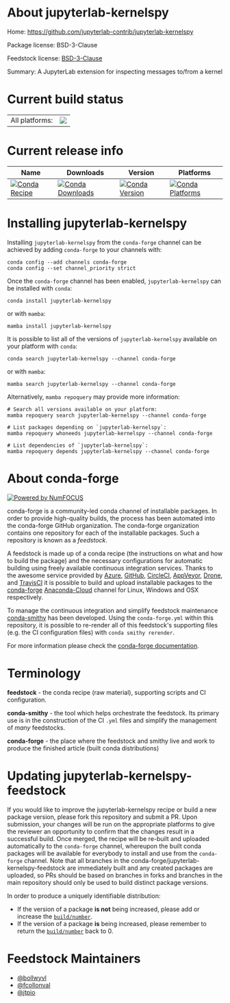 About jupyterlab-kernelspy
==========================

Home: https://github.com/jupyterlab-contrib/jupyterlab-kernelspy

Package license: BSD-3-Clause

Feedstock license: [BSD-3-Clause](https://github.com/conda-forge/jupyterlab-kernelspy-feedstock/blob/main/LICENSE.txt)

Summary: A JupyterLab extension for inspecting messages to/from a kernel

Current build status
====================


<table><tr><td>All platforms:</td>
    <td>
      <a href="https://dev.azure.com/conda-forge/feedstock-builds/_build/latest?definitionId=13302&branchName=main">
        <img src="https://dev.azure.com/conda-forge/feedstock-builds/_apis/build/status/jupyterlab-kernelspy-feedstock?branchName=main">
      </a>
    </td>
  </tr>
</table>

Current release info
====================

| Name | Downloads | Version | Platforms |
| --- | --- | --- | --- |
| [![Conda Recipe](https://img.shields.io/badge/recipe-jupyterlab--kernelspy-green.svg)](https://anaconda.org/conda-forge/jupyterlab-kernelspy) | [![Conda Downloads](https://img.shields.io/conda/dn/conda-forge/jupyterlab-kernelspy.svg)](https://anaconda.org/conda-forge/jupyterlab-kernelspy) | [![Conda Version](https://img.shields.io/conda/vn/conda-forge/jupyterlab-kernelspy.svg)](https://anaconda.org/conda-forge/jupyterlab-kernelspy) | [![Conda Platforms](https://img.shields.io/conda/pn/conda-forge/jupyterlab-kernelspy.svg)](https://anaconda.org/conda-forge/jupyterlab-kernelspy) |

Installing jupyterlab-kernelspy
===============================

Installing `jupyterlab-kernelspy` from the `conda-forge` channel can be achieved by adding `conda-forge` to your channels with:

```
conda config --add channels conda-forge
conda config --set channel_priority strict
```

Once the `conda-forge` channel has been enabled, `jupyterlab-kernelspy` can be installed with `conda`:

```
conda install jupyterlab-kernelspy
```

or with `mamba`:

```
mamba install jupyterlab-kernelspy
```

It is possible to list all of the versions of `jupyterlab-kernelspy` available on your platform with `conda`:

```
conda search jupyterlab-kernelspy --channel conda-forge
```

or with `mamba`:

```
mamba search jupyterlab-kernelspy --channel conda-forge
```

Alternatively, `mamba repoquery` may provide more information:

```
# Search all versions available on your platform:
mamba repoquery search jupyterlab-kernelspy --channel conda-forge

# List packages depending on `jupyterlab-kernelspy`:
mamba repoquery whoneeds jupyterlab-kernelspy --channel conda-forge

# List dependencies of `jupyterlab-kernelspy`:
mamba repoquery depends jupyterlab-kernelspy --channel conda-forge
```


About conda-forge
=================

[![Powered by
NumFOCUS](https://img.shields.io/badge/powered%20by-NumFOCUS-orange.svg?style=flat&colorA=E1523D&colorB=007D8A)](https://numfocus.org)

conda-forge is a community-led conda channel of installable packages.
In order to provide high-quality builds, the process has been automated into the
conda-forge GitHub organization. The conda-forge organization contains one repository
for each of the installable packages. Such a repository is known as a *feedstock*.

A feedstock is made up of a conda recipe (the instructions on what and how to build
the package) and the necessary configurations for automatic building using freely
available continuous integration services. Thanks to the awesome service provided by
[Azure](https://azure.microsoft.com/en-us/services/devops/), [GitHub](https://github.com/),
[CircleCI](https://circleci.com/), [AppVeyor](https://www.appveyor.com/),
[Drone](https://cloud.drone.io/welcome), and [TravisCI](https://travis-ci.com/)
it is possible to build and upload installable packages to the
[conda-forge](https://anaconda.org/conda-forge) [Anaconda-Cloud](https://anaconda.org/)
channel for Linux, Windows and OSX respectively.

To manage the continuous integration and simplify feedstock maintenance
[conda-smithy](https://github.com/conda-forge/conda-smithy) has been developed.
Using the ``conda-forge.yml`` within this repository, it is possible to re-render all of
this feedstock's supporting files (e.g. the CI configuration files) with ``conda smithy rerender``.

For more information please check the [conda-forge documentation](https://conda-forge.org/docs/).

Terminology
===========

**feedstock** - the conda recipe (raw material), supporting scripts and CI configuration.

**conda-smithy** - the tool which helps orchestrate the feedstock.
                   Its primary use is in the construction of the CI ``.yml`` files
                   and simplify the management of *many* feedstocks.

**conda-forge** - the place where the feedstock and smithy live and work to
                  produce the finished article (built conda distributions)


Updating jupyterlab-kernelspy-feedstock
=======================================

If you would like to improve the jupyterlab-kernelspy recipe or build a new
package version, please fork this repository and submit a PR. Upon submission,
your changes will be run on the appropriate platforms to give the reviewer an
opportunity to confirm that the changes result in a successful build. Once
merged, the recipe will be re-built and uploaded automatically to the
`conda-forge` channel, whereupon the built conda packages will be available for
everybody to install and use from the `conda-forge` channel.
Note that all branches in the conda-forge/jupyterlab-kernelspy-feedstock are
immediately built and any created packages are uploaded, so PRs should be based
on branches in forks and branches in the main repository should only be used to
build distinct package versions.

In order to produce a uniquely identifiable distribution:
 * If the version of a package **is not** being increased, please add or increase
   the [``build/number``](https://docs.conda.io/projects/conda-build/en/latest/resources/define-metadata.html#build-number-and-string).
 * If the version of a package **is** being increased, please remember to return
   the [``build/number``](https://docs.conda.io/projects/conda-build/en/latest/resources/define-metadata.html#build-number-and-string)
   back to 0.

Feedstock Maintainers
=====================

* [@bollwyvl](https://github.com/bollwyvl/)
* [@fcollonval](https://github.com/fcollonval/)
* [@jtpio](https://github.com/jtpio/)

